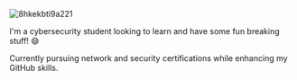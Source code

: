 ![8hkekbti9a221](https://github.com/user-attachments/assets/dd06a682-1fde-4859-a513-761819640cf6)

I'm a cybersecurity student looking to learn and have some fun breaking stuff! 😄

Currently pursuing network and security certifications while enhancing my GitHub skills.
<!--
**CptJackHarkness/CptJackHarkness** is a ✨ _special_ ✨ repository because its `README.md` (this file) appears on your GitHub profile.

Here are some ideas to get you started:

- 🔭 I’m currently working on ...
- 🌱 I’m currently learning ...
- 👯 I’m looking to collaborate on ...
- 🤔 I’m looking for help with ...
- 💬 Ask me about ...
- 📫 How to reach me: ...
- 😄 Pronouns: ...
- ⚡ Fun fact: ...
-->
